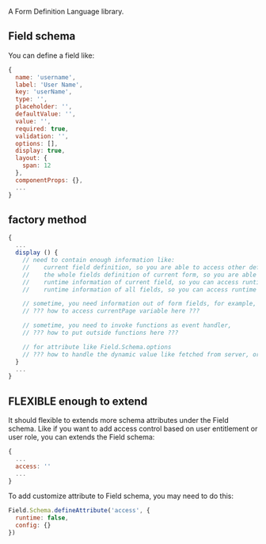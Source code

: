 A Form Definition Language library.

## Field schema

You can define a field like:

```js
{
  name: 'username',
  label: 'User Name',
  key: 'userName',
  type: '',
  placeholder: '',
  defaultValue: '',
  value: '',
  required: true,
  validation: '',
  options: [],
  display: true,
  layout: {
    span: 12
  },
  componentProps: {},
  ...
}
```

## factory method

```js
{
  ...
  display () {
    // need to contain enough information like:
    //    current field definition, so you are able to access other defined attributes
    //    the whole fields definition of current form, so you are able to access other fields
    //    runtime information of current field, so you can access runtime information like value
    //    runtime information of all fields, so you can access runtime information like value of all the other fields

    // sometime, you need information out of form fields, for example, some fields need to be displayed only when current page is home page
    // ??? how to access currentPage variable here ???

    // sometime, you need to invoke functions as event handler,
    // ??? how to put outside functions here ???

    // for attribute like Field.Schema.options
    // ??? how to handle the dynamic value like fetched from server, or changed by other fields ???
  }
  ...
}
```

## FLEXIBLE enough to extend

It should flexible to extends more schema attributes under the Field schema. Like if you want to add access control based on user entitlement or user role, you can extends the Field schema:

```js
{
  ...
  access: ''
  ...
}
```

To add customize attribute to Field schema, you may need to do this:

```js
Field.Schema.defineAttribute('access', {
  runtime: false,
  config: {}
})
```
